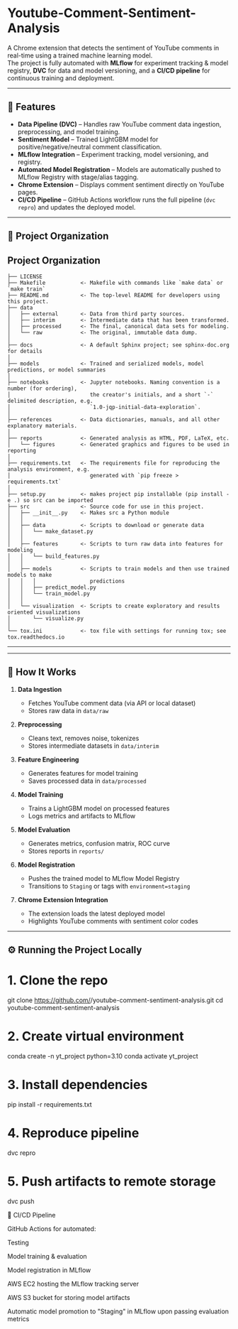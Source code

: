 # Youtube-Comment-Sentiment-Analysis

A Chrome extension that detects the sentiment of YouTube comments in real-time using a trained machine learning model.  
The project is fully automated with **MLflow** for experiment tracking & model registry, **DVC** for data and model versioning, and a **CI/CD pipeline** for continuous training and deployment.

---

## 📌 Features

- **Data Pipeline (DVC)** – Handles raw YouTube comment data ingestion, preprocessing, and model training.
- **Sentiment Model** – Trained LightGBM model for positive/negative/neutral comment classification.
- **MLflow Integration** – Experiment tracking, model versioning, and registry.
- **Automated Model Registration** – Models are automatically pushed to MLflow Registry with stage/alias tagging.
- **Chrome Extension** – Displays comment sentiment directly on YouTube pages.
- **CI/CD Pipeline** – GitHub Actions workflow runs the full pipeline (`dvc repro`) and updates the deployed model.

---

## 📂 Project Organization



Project Organization
------------

    ├── LICENSE
    ├── Makefile           <- Makefile with commands like `make data` or `make train`
    ├── README.md          <- The top-level README for developers using this project.
    ├── data
    │   ├── external       <- Data from third party sources.
    │   ├── interim        <- Intermediate data that has been transformed.
    │   ├── processed      <- The final, canonical data sets for modeling.
    │   └── raw            <- The original, immutable data dump.
    │
    ├── docs               <- A default Sphinx project; see sphinx-doc.org for details
    │
    ├── models             <- Trained and serialized models, model predictions, or model summaries
    │
    ├── notebooks          <- Jupyter notebooks. Naming convention is a number (for ordering),
    │                         the creator's initials, and a short `-` delimited description, e.g.
    │                         `1.0-jqp-initial-data-exploration`.
    │
    ├── references         <- Data dictionaries, manuals, and all other explanatory materials.
    │
    ├── reports            <- Generated analysis as HTML, PDF, LaTeX, etc.
    │   └── figures        <- Generated graphics and figures to be used in reporting
    │
    ├── requirements.txt   <- The requirements file for reproducing the analysis environment, e.g.
    │                         generated with `pip freeze > requirements.txt`
    │
    ├── setup.py           <- makes project pip installable (pip install -e .) so src can be imported
    ├── src                <- Source code for use in this project.
    │   ├── __init__.py    <- Makes src a Python module
    │   │
    │   ├── data           <- Scripts to download or generate data
    │   │   └── make_dataset.py
    │   │
    │   ├── features       <- Scripts to turn raw data into features for modeling
    │   │   └── build_features.py
    │   │
    │   ├── models         <- Scripts to train models and then use trained models to make
    │   │   │                 predictions
    │   │   ├── predict_model.py
    │   │   └── train_model.py
    │   │
    │   └── visualization  <- Scripts to create exploratory and results oriented visualizations
    │       └── visualize.py
    │
    └── tox.ini            <- tox file with settings for running tox; see tox.readthedocs.io


--------


---

## 🚀 How It Works

1. **Data Ingestion**  
   - Fetches YouTube comment data (via API or local dataset)  
   - Stores raw data in `data/raw`  

2. **Preprocessing**  
   - Cleans text, removes noise, tokenizes  
   - Stores intermediate datasets in `data/interim`  

3. **Feature Engineering**  
   - Generates features for model training  
   - Saves processed data in `data/processed`  

4. **Model Training**  
   - Trains a LightGBM model on processed features  
   - Logs metrics and artifacts to MLflow  

5. **Model Evaluation**  
   - Generates metrics, confusion matrix, ROC curve  
   - Stores reports in `reports/`  

6. **Model Registration**  
   - Pushes the trained model to MLflow Model Registry  
   - Transitions to `Staging` or tags with `environment=staging`  

7. **Chrome Extension Integration**  
   - The extension loads the latest deployed model  
   - Highlights YouTube comments with sentiment color codes  

---

## ⚙️ Running the Project Locally

# 1. Clone the repo
git clone https://github.com/<your-username>/youtube-comment-sentiment-analysis.git
cd youtube-comment-sentiment-analysis

# 2. Create virtual environment
conda create -n yt_project python=3.10
conda activate yt_project

# 3. Install dependencies
pip install -r requirements.txt

# 4. Reproduce pipeline
dvc repro

# 5. Push artifacts to remote storage
dvc push

🔄 CI/CD Pipeline

GitHub Actions for automated:

Testing

Model training & evaluation

Model registration in MLflow

AWS EC2 hosting the MLflow tracking server

AWS S3 bucket for storing model artifacts

Automatic model promotion to "Staging" in MLflow upon passing evaluation metrics


